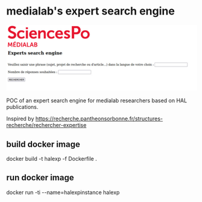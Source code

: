 # medialab's expert search engine

![Image description](image.jpeg)

POC of an expert search engine for medialab researchers based on HAL publications.

Inspired by https://recherche.pantheonsorbonne.fr/structures-recherche/rechercher-expertise

## build docker image
docker build -t halexp  -f Dockerfile .

## run docker image
docker run -ti  --name=halexpinstance halexp

